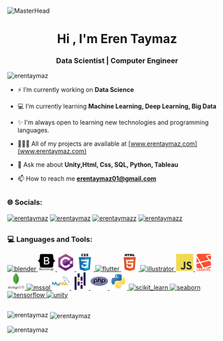 ![MasterHead](https://assets-global.website-files.com/62e95dddfb380a0e61193e7d/62f25d97d64065ded4e38d0e_629e74fa7a006e7e5a016f5e_phython-data-science.jpeg)
<h1 align="center">Hi , I'm Eren Taymaz</h1>
<h3 align="center">Data Scientist | Computer Engineer</h3>

<p align="left"> <img src="https://komarev.com/ghpvc/?username=erentaymaz&label=Profile%20views&color=0e21b6&style=flat" alt="erentaymaz" /> </p>

- ⚡️ I’m currently working on **Data Science**

- 💻 I’m currently learning **Machine Learning, Deep Learning, Big Data**

- ✨ I'm always open to learning new technologies and programming languages.

- 👨🏻‍💻 All of my projects are available at [www.erentaymaz.com](www.erentaymaz.com)

- 💬 Ask me about **Unity,Html, Css, SQL, Python, Tableau**

- 📫 How to reach me **erentaymaz01@gmail.com**
  
##
<h3 align="left"> 🌐 Socials:</h3>
<p align="left">
<a href="https://linkedin.com/in/erentaymaz" target="blank"><img align="center" src="https://raw.githubusercontent.com/rahuldkjain/github-profile-readme-generator/master/src/images/icons/Social/linked-in-alt.svg" alt="erentaymaz" height="30" width="40" /></a>
<a href="https://kaggle.com/erentaymaz" target="blank"><img align="center" src="https://raw.githubusercontent.com/rahuldkjain/github-profile-readme-generator/master/src/images/icons/Social/kaggle.svg" alt="erentaymaz" height="30" width="40" /></a>
<a href="https://public.tableau.com/app/profile/eren.taymaz/vizzes" target="blank"><img align="center" src="https://cdn.worldvectorlogo.com/logos/tableau-software.svg" alt="erentaymazz" height="30" width="40" /></a>
<a href="https://twitter.com/erentaymazz" target="blank"><img align="center" src="https://raw.githubusercontent.com/rahuldkjain/github-profile-readme-generator/master/src/images/icons/Social/twitter.svg" alt="erentaymazz" height="30" width="40" /></a>

</p>

##

<h3 align="left">💻 Languages and Tools:</h3>
<p align="left"> <a href="https://www.blender.org/" target="_blank" rel="noreferrer"> <img src="https://download.blender.org/branding/community/blender_community_badge_white.svg" alt="blender" width="40" height="40"/> </a> 
<a href="https://getbootstrap.com" target="_blank" rel="noreferrer"> <img src="https://raw.githubusercontent.com/devicons/devicon/master/icons/bootstrap/bootstrap-plain-wordmark.svg" alt="bootstrap" width="40" height="40"/> </a>
<a href="https://www.w3schools.com/cs/" target="_blank" rel="noreferrer"> <img src="https://raw.githubusercontent.com/devicons/devicon/master/icons/csharp/csharp-original.svg" alt="csharp" width="40" height="40"/> </a>   <a href="https://www.w3schools.com/css/" target="_blank" rel="noreferrer"> <img src="https://raw.githubusercontent.com/devicons/devicon/master/icons/css3/css3-original-wordmark.svg" alt="css3" width="40" height="40"/> </a> <a href="https://flutter.dev" target="_blank" rel="noreferrer"> <img src="https://www.vectorlogo.zone/logos/flutterio/flutterio-icon.svg" alt="flutter" width="40" height="40"/> </a> <a href="https://www.w3.org/html/" target="_blank" rel="noreferrer"> <img src="https://raw.githubusercontent.com/devicons/devicon/master/icons/html5/html5-original-wordmark.svg" alt="html5" width="40" height="40"/> </a> <a href="https://www.adobe.com/in/products/illustrator.html" target="_blank" rel="noreferrer"> <img src="https://www.vectorlogo.zone/logos/adobe_illustrator/adobe_illustrator-icon.svg" alt="illustrator" width="40" height="40"/> </a> <a href="https://developer.mozilla.org/en-US/docs/Web/JavaScript" target="_blank" rel="noreferrer"> <img src="https://raw.githubusercontent.com/devicons/devicon/master/icons/javascript/javascript-original.svg" alt="javascript" width="40" height="40"/> </a> <a href="https://laravel.com/" target="_blank" rel="noreferrer"> <img src="https://raw.githubusercontent.com/devicons/devicon/master/icons/laravel/laravel-plain-wordmark.svg" alt="laravel" width="40" height="40"/> </a> <a href="https://www.mongodb.com/" target="_blank" rel="noreferrer"> <img src="https://raw.githubusercontent.com/devicons/devicon/master/icons/mongodb/mongodb-original-wordmark.svg" alt="mongodb" width="40" height="40"/> </a> <a href="https://www.microsoft.com/en-us/sql-server" target="_blank" rel="noreferrer"> <img src="https://www.svgrepo.com/show/303229/microsoft-sql-server-logo.svg" alt="mssql" width="40" height="40"/> </a> <a href="https://www.mysql.com/" target="_blank" rel="noreferrer"> <img src="https://raw.githubusercontent.com/devicons/devicon/master/icons/mysql/mysql-original-wordmark.svg" alt="mysql" width="40" height="40"/> </a> <a href="https://pandas.pydata.org/" target="_blank" rel="noreferrer"> <img src="https://raw.githubusercontent.com/devicons/devicon/2ae2a900d2f041da66e950e4d48052658d850630/icons/pandas/pandas-original.svg" alt="pandas" width="40" height="40"/> </a> <a href="https://www.php.net" target="_blank" rel="noreferrer"> <img src="https://raw.githubusercontent.com/devicons/devicon/master/icons/php/php-original.svg" alt="php" width="40" height="40"/> </a> <a href="https://www.python.org" target="_blank" rel="noreferrer"> <img src="https://raw.githubusercontent.com/devicons/devicon/master/icons/python/python-original.svg" alt="python" width="40" height="40"/> </a> <a href="https://scikit-learn.org/" target="_blank" rel="noreferrer"> <img src="https://upload.wikimedia.org/wikipedia/commons/0/05/Scikit_learn_logo_small.svg" alt="scikit_learn" width="40" height="40"/> </a> <a href="https://seaborn.pydata.org/" target="_blank" rel="noreferrer"> <img src="https://seaborn.pydata.org/_images/logo-mark-lightbg.svg" alt="seaborn" width="40" height="40"/> </a> <a href="https://www.tensorflow.org" target="_blank" rel="noreferrer"> <img src="https://www.vectorlogo.zone/logos/tensorflow/tensorflow-icon.svg" alt="tensorflow" width="40" height="40"/> </a> <a href="https://unity.com/" target="_blank" rel="noreferrer"> <img src="https://www.vectorlogo.zone/logos/unity3d/unity3d-icon.svg" alt="unity" width="40" height="40"/> </a> </p>

##

<p><img align="left" src="https://github-readme-stats.vercel.app/api/top-langs?username=erentaymaz&show_icons=true&theme=radical&locale=en&layout=compact" alt="erentaymaz" /></p>

<p>&nbsp;<img align="center" src="https://github-readme-stats.vercel.app/api?username=erentaymaz&show_icons=true&theme=radical&locale=en" alt="erentaymaz" /></p>

<p><img align="center" src="https://github-readme-streak-stats.herokuapp.com/?user=erentaymaz&theme=dark" alt="erentaymaz" /></p>

